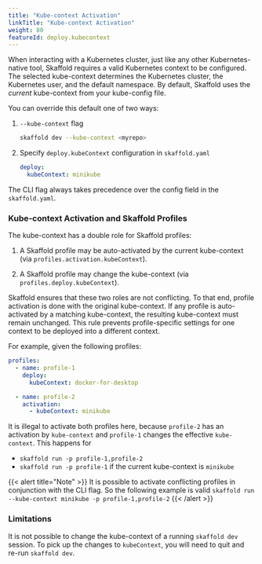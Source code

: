 ```yaml
---
title: "Kube-context Activation"
linkTitle: "Kube-context Activation"
weight: 80
featureId: deploy.kubecontext
---
```


When interacting with a Kubernetes cluster, just like any other Kubernetes-native tool,
Skaffold requires a valid Kubernetes context to be configured.
The selected kube-context determines the Kubernetes cluster, the Kubernetes user, and the default namespace.
By default, Skaffold uses the _current_ kube-context from your kube-config file.

You can override this default one of two ways:

1. `--kube-context` flag

    ```bash
    skaffold dev --kube-context <myrepo>
    ```

1. Specify `deploy.kubeContext` configuration in `skaffold.yaml`

    ```yaml
    deploy:
      kubeContext: minikube
    ```

The CLI flag always takes precedence over the config field in the `skaffold.yaml`.

### Kube-context Activation and Skaffold Profiles

The kube-context has a double role for Skaffold profiles:

1. A Skaffold profile may be auto-activated by the current kube-context (via `profiles.activation.kubeContext`).

1. A Skaffold profile may change the kube-context (via `profiles.deploy.kubeContext`).

Skaffold ensures that these two roles are not conflicting.
To that end, profile activation is done with the original kube-context.
If any profile is auto-activated by a matching kube-context, the resulting kube-context must remain unchanged.
This rule prevents profile-specific settings for one context to be deployed into a different context.

For example, given the following profiles:

```yaml
profiles:
  - name: profile-1
    deploy:
      kubeContext: docker-for-desktop

  - name: profile-2
    activation:
      - kubeContext: minikube
```

It is illegal to activate both profiles here, because `profile-2` has an activation by `kube-context` and `profile-1` changes the effective `kube-context`.
This happens for

- `skaffold run -p profile-1,profile-2`
- `skaffold run -p profile-1` if the current kube-context is `minikube`

{{< alert title="Note" >}}
It is possible to activate conflicting profiles in conjunction with the CLI flag. So the following example is valid `skaffold run --kube-context minikube -p profile-1,profile-2`
{{< /alert >}}

### Limitations

It is not possible to change the kube-context of a running `skaffold dev` session.
To pick up the changes to `kubeContext`, you will need to quit and re-run `skaffold dev`.
